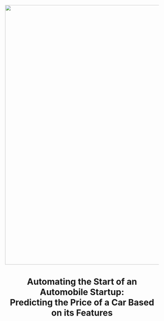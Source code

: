 <img src = '../Images/BMWBanner.jpg' width = 850/>

# <div align="center"> Automating the Start of an Automobile Startup: <br>Predicting the Price of a Car Based on its Features 
